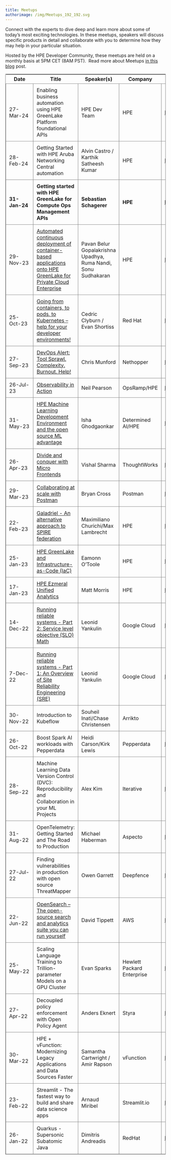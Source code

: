```yaml
---
title: Meetups
authorimage: /img/Meetups_192_192.svg
---
```

Connect with the experts to dive deep and learn more about some of today’s most exciting technologies. In these meetups, speakers will discuss specific products in detail and collaborate with you to determine how they may help in your particular situation.

Hosted by the HPE Developer Community, these meetups are held on a monthly basis at 5PM CET (8AM PST).  Read more about Meetups [in this blog](https://developer.hpe.com/blog/new-for-2022-hpe-dev-meetups/) post.

<style>
table {
    display: block;
    width: 100%;
    width: max-content;
    max-width: 100%;
    overflow: auto; 
     -webkit-box-shadow: none;
    -moz-box-shadow: none;
    box-shadow: none; 
    border:1px solid grey;
}
td {
   -webkit-box-shadow: none;
    -moz-box-shadow: none;
    box-shadow: none;
    border:1px solid grey;
    text-align: left !important; 
    padding: 10px !important;
}
thead tr:first-child td {
  -webkit-box-shadow: none;
  -moz-box-shadow: none;
  box-shadow: none;
  border:1px solid grey;
  text-align: center !important; 
  padding: 20px !important; 
  font-weight: bold !important;
}
</style>

| &nbsp;&nbsp;&nbsp;&nbsp;Date&nbsp;&nbsp;&nbsp;&nbsp; | Title                                                                                                                                                                                                                         | Speaker(s)                                                     | Company                    | Link                                                                                                        |
| ---------------------------------------------------- | ----------------------------------------------------------------------------------------------------------------------------------------------------------------------------------------------------------------------------- | -------------------------------------------------------------- | -------------------------- | ----------------------------------------------------------------------------------------------------------- |
| 27-Mar-24                                            | Enabling business automation using HPE GreenLake Platform foundational APIs                                                                                                                                                                                 | HPE Dev Team                        | HPE                        | [Register](https://hpe.zoom.us/webinar/register/1317065499263/WN_IrXM7mIiQJi2tTgHNBBl4g)                    |
| 28-Feb-24                                            | Getting Started with HPE Aruba Networking Central automation                                                                                                                                                                                 | Alvin Castro / Karthik Satheesh Kumar                          | HPE                        | [Register](https://hpe.zoom.us/webinar/register/2017023668202/WN__9e84eGrRdO5uXAUAeuF3A)                    |
| **31-Jan-24**                                        | **Getting started with HPE GreenLake for Compute Ops Management APIs**                                                                                                                                                        | **Sebastian Schagerer**                                        | **HPE**                    | **[Register](https://hpe.zoom.us/webinar/register/4417023667170/WN_MUlXgKg7S0-449p8mi84yQ)**                |
| 29-Nov-23                                            | [Automated continuous deployment of container-based applications onto HPE GreenLake for Private Cloud Enterprise](https://hpe-developer-portal.s3.amazonaws.com/Dev+Community+Meetup-PCE+DevOps+-+WhiteBackground.pdf)        | Pavan Belur Gopalakrishna Upadhya, Ruma Nandi, Sonu Sudhakaran | HPE                        | [Replay](https://www.youtube.com/watch?v=WlFohNTqv8w&list=PLtS6YX0YOX4f5TyRI7jUdjm7D9H4laNlF)               |
| 25-Oct-23                                            | [Going from containers, to pods, to Kubernetes – help for your developer environments!](https://hpe-developer-portal.s3.amazonaws.com/%5BHPE%5D+Simplifying+containers+and+Kubernetes+on+your+laptop+with+Podman+Desktop.pdf) | Cedric Clyburn / Evan Shortiss                                 | Red Hat                    | [Replay](https://www.youtube.com/watch?v=Hy4MsJgxG8k&list=PLtS6YX0YOX4f5TyRI7jUdjm7D9H4laNlF)               |
| 27-Sep-23                                            | [DevOps Alert: Tool Sprawl. Complexity. Burnout. Help!](https://hpe-developer-portal.s3.amazonaws.com/Nethopper-AvoidK8sToolSprawlWithKAOPS-092723%5B34%5D.pdf)                                                               | Chris Munford                                                  | Nethopper                  | [Replay](https://www.youtube.com/watch?v=zlRJUl_aF04&list=PLtS6YX0YOX4f5TyRI7jUdjm7D9H4laNlF&index=1)       |
| 26-Jul-23                                            | [Observability in Action](https://hpe-developer-portal.s3.amazonaws.com/Observability+in+Action+26th+July+2023.pdf)                                                                                                           | Neil Pearson                                                   | OpsRamp/HPE                | [Replay](https://www.youtube.com/watch?v=ogBb_IPXorM&list=PLtS6YX0YOX4f5TyRI7jUdjm7D9H4laNlF)               |
| 31-May-23                                            | [HPE Machine Learning Development Environment and the open source ML advantage](https://hpe-developer-portal.s3.amazonaws.com/HPE+Developer+Meetup+-+May+.pdf)                                                                | Isha Ghodgaonkar                                               | Determined AI/HPE          | [Replay](https://www.youtube.com/watch?v=e8Fv4IWl38s&list=PLtS6YX0YOX4f5TyRI7jUdjm7D9H4laNlF)               |
| 26-Apr-23                                            | [Divide and conquer with Micro Frontends](https://hpe-developer-portal.s3.amazonaws.com/Divide+and+Conquer+with+Micro-frontends.pdf)                                                                                          | Vishal Sharma                                                  | ThoughtWorks               | [Replay](https://www.youtube.com/watch?v=LbCw7Z7KT1U&list=PLtS6YX0YOX4f5TyRI7jUdjm7D9H4laNlF)               |
| 29-Mar-23                                            | [Collaborating at scale with Postman](https://hpe-developer-portal.s3.amazonaws.com/HPE+Postman+Intro.pdf)                                                                                                                    | Bryan Cross                                                    | Postman                    | [Replay](https://www.youtube.com/watch?v=LuXNpIEzYgg&list=PLtS6YX0YOX4f5TyRI7jUdjm7D9H4laNlF)               |
| 22-Feb-23                                            | [Galadriel - An alternative approach to SPIRE federation](https://hpe-developer-portal.s3.amazonaws.com/HPE+Dev+meetup+Feb+23+-+Project+Galadriel.pdf)                                                                        | Maximiliano Churichi/Max Lambrecht                             | HPE                        | [Replay](https://www.youtube.com/watch?v=IfaBCBXJBdw&list=PLtS6YX0YOX4f5TyRI7jUdjm7D9H4laNlF)               |
| 25-Jan-23                                            | [HPE GreenLake and Infrastructure-as-Code (IaC)](https://hpe-developer-portal.s3.amazonaws.com/iac-developer-2023.pdf)                                                                                                        | Eamonn O’Toole                                                 | HPE                        | [Replay](https://www.youtube.com/watch?v=zUo8Ag2IXqk&list=PLtS6YX0YOX4f5TyRI7jUdjm7D9H4laNlF)               |
| 17-Jan-23                                            | [HPE Ezmeral Unified Analytics](https://hpe-developer-portal.s3.amazonaws.com/HPE+Ezmeral+Unified+Analytics_HPEDEV+-+Read-Only.pdf)                                                                                           | Matt Morris                                                    | HPE                        | [Replay](https://www.youtube.com/watch?v=1Z4fNOHGYlk&list=PLtS6YX0YOX4f5TyRI7jUdjm7D9H4laNlF&index=1)       |
| 14-Dec-22                                            | [Running reliable systems - Part 2: Service level objective (SLO) Math](https://hpe-developer-portal.s3.amazonaws.com/Part+2_Running+Reliable+systems_SLO+Math.pdf)                                                           | Leonid Yankulin                                                | Google Cloud               | [Replay](https://www.youtube.com/watch?v=ZDxptOGs-ow&list=PLtS6YX0YOX4f5TyRI7jUdjm7D9H4laNlF&index=1)       |
| 7-Dec-22                                             | [Running reliable systems - Part 1: An Overview of Site Reliability Engineering (SRE)](https://hpe-developer-portal.s3.amazonaws.com/Part+1_+Running+Reliable+systems_+SRE+Overview.pdf)                                      | Leonid Yankulin                                                | Google Cloud               | [Replay](https://www.youtube.com/watch?v=XhhqEjUaLjE&list=PLtS6YX0YOX4f5TyRI7jUdjm7D9H4laNlF)               |
| 30-Nov-22                                            | Introduction to Kubeflow                                                                                                                                                                                                      | Souheil Inati/Chase Christensen                                | Arrikto                    |                                                                                                             |
| 26-Oct-22                                            | Boost Spark AI workloads with Pepperdata                                                                                                                                                                                      | Heidi Carson/Kirk Lewis                                        | Pepperdata                 | [Replay](https://www.youtube.com/watch?v=N36DTliNmck&list=PLtS6YX0YOX4f5TyRI7jUdjm7D9H4laNlF&index=1)       |
| 28-Sep-22                                            | Machine Learning Data Version Control (DVC): Reproducibility and Collaboration in your ML Projects                                                                                                                            | Alex Kim                                                       | Iterative                  | [Replay](https://www.youtube.com/watch?v=sgkN09LkCP4&list=PLtS6YX0YOX4f5TyRI7jUdjm7D9H4laNlF&index=1)       |
| 31-Aug-22                                            | OpenTelemetry: Getting Started and The Road to Production                                                                                                                                                                     | Michael Haberman                                               | Aspecto                    | [Replay](https://www.youtube.com/watch?v=odi9isyZOrU&list=PLtS6YX0YOX4f5TyRI7jUdjm7D9H4laNlF&index=1)       |
| 27-Jul-22                                            | Finding vulnerabilities in production with open source ThreatMapper                                                                                                                                                           | Owen Garrett                                                   | Deepfence                  | [Replay](https://www.youtube.com/watch?v=r62VLwT6w3Y&list=PLtS6YX0YOX4f5TyRI7jUdjm7D9H4laNlF&index=1)       |
| 22-Jun-22                                            | [OpenSearch – The open-source search and analytics suite you can run yourself](https://hpe-developer-portal.s3.amazonaws.com/opensearch-project.pdf)                                                                          | David Tippett                                                  | AWS                        | [Replay](https://www.youtube.com/watch?v=KdssEOIdO_0&list=PLtS6YX0YOX4f5TyRI7jUdjm7D9H4laNlF&index=1)       |
| 25-May-22                                            | Scaling Language Training to Trillion-parameter Models on a GPU Cluster                                                                                                                                                       | Evan Sparks                                                    | Hewlett Packard Enterprise | [Replay](https://www.youtube.com/watch?v=rIPqCvvMmms&list=PLtS6YX0YOX4f5TyRI7jUdjm7D9H4laNlF&index=1)       |
| 27-Apr-22                                            | Decoupled policy enforcement with Open Policy Agent                                                                                                                                                                           | Anders Eknert                                                  | Styra                      | [Replay](https://www.youtube.com/watch?v=_0XJnr8U0sU&list=PLtS6YX0YOX4f5TyRI7jUdjm7D9H4laNlF&index=1&t=15s) |
| 30-Mar-22                                            | HPE + vFunction: Modernizing Legacy Applications and Data Sources Faster                                                                                                                                                      | Samantha Cartwright / Amir Rapson                              | vFunction                  | [Replay](https://www.youtube.com/watch?v=UvcyIjzml7s&list=PLtS6YX0YOX4f5TyRI7jUdjm7D9H4laNlF&index=1)       |
| 23-Feb-22                                            | Streamlit - The fastest way to build and share data science apps                                                                                                                                                              | Arnaud Miribel                                                 | Streamlit.io               | [Replay](https://youtu.be/sdgTYy3BJiM&list=PLtS6YX0YOX4f5TyRI7jUdjm7D9H4laNlF)                              |
| 26-Jan-22                                            | Quarkus - Supersonic Subatomic Java                                                                                                                                                                                           | Dimitris Andreadis                                             | RedHat                     | [Replay](https://www.youtube.com/watch?v=mY1z9OC0y54&list=PLtS6YX0YOX4f5TyRI7jUdjm7D9H4laNlF)               |